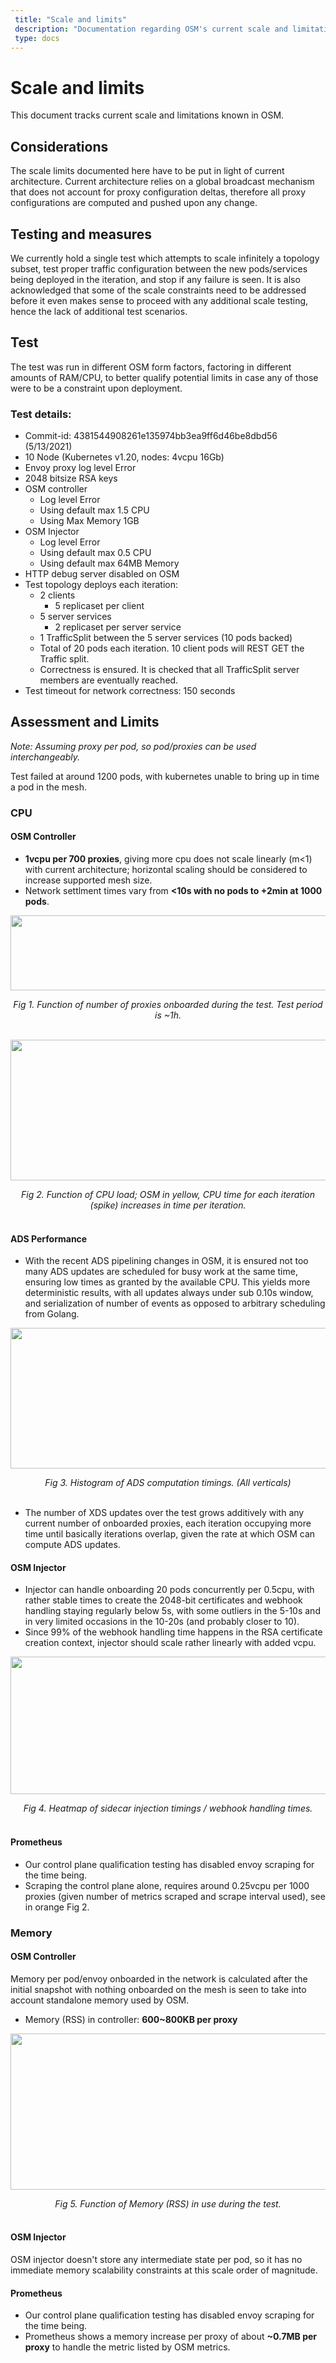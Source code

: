 ```yaml
--- 
 title: "Scale and limits"
 description: "Documentation regarding OSM's current scale and limitations"
 type: docs
---
```

# Scale and limits
This document tracks current scale and limitations known in OSM.

## Considerations
The scale limits documented here have to be put in light of current architecture.
Current architecture relies on a global broadcast mechanism that does not account for proxy configuration deltas, therefore all proxy configurations are computed and pushed upon any change.

## Testing and measures
We currently hold a single test which attempts to scale infinitely a topology subset, test proper traffic configuration between the new pods/services being deployed in the iteration, and stop if any failure is seen.
It is also acknowledged that some of the scale constraints need to be addressed before it even makes sense to proceed with any additional scale testing, hence the lack of additional test scenarios.

## Test
The test was run in different OSM form factors, factoring in different amounts of RAM/CPU, to better qualify potential limits in case any of those were to be a constraint upon deployment.

### Test details:
- Commit-id: 4381544908261e135974bb3ea9ff6d46be8dbd56 (5/13/2021)
- 10 Node (Kubernetes v1.20, nodes: 4vcpu 16Gb)
- Envoy proxy log level Error
- 2048 bitsize RSA keys
- OSM controller
  - Log level Error
  - Using default max 1.5 CPU
  - Using Max Memory 1GB
- OSM Injector
  - Log level Error
  - Using default max 0.5 CPU
  - Using default max 64MB Memory
- HTTP debug server disabled on OSM
- Test topology deploys each iteration:
	- 2 clients
		- 5 replicaset per client
	- 5 server services
		- 2 replicaset per server service
	- 1 TrafficSplit between the 5 server services (10 pods backed)
	- Total of 20 pods each iteration. 10 client pods will REST GET the Traffic split.
	- Correctness is ensured. It is checked that all TrafficSplit server members are eventually reached.
- Test timeout for network correctness: 150 seconds

## Assessment and Limits
*Note: Assuming proxy per pod, so pod/proxies can be used interchangeably.*

Test failed at around 1200 pods, with kubernetes unable to bring up in time a pod in the mesh.
### CPU
#### OSM Controller
- **1vcpu per 700 proxies**, giving more cpu does not scale linearly (m<1) with current architecture; horizontal scaling should be considered to increase supported mesh size.
- Network settlment times vary from **<10s with no pods to +2min at 1000 pods**.

<p align="center">
  <img src="/docs/images/scale/prox.png" width="750" height="120"/>
</p>
<center><i>Fig 1. Function of number of proxies onboarded during the test. Test period is ~1h.</i></center><br>

<p align="center">
  <img src="/docs/images/scale/cpu.png" width="750" height="225"/>
</p>
<center><i>Fig 2. Function of CPU load; OSM in yellow, CPU time for each iteration (spike) increases in time per iteration.</i></center><br>

#### ADS Performance
- With the recent ADS pipelining changes in OSM, it is ensured not too many ADS updates are scheduled for busy work at the same time, ensuring low times as granted by the available CPU.
This yields more deterministic results, with all updates always under sub 0.10s window, and serialization of number of events as opposed to arbitrary scheduling from Golang.
<p align="center">
  <img src="/docs/images/scale/histogram.png" width="1250" height="225"/>
</p>
<center><i>Fig 3. Histogram of ADS computation timings. (All verticals) </i></center><br>

- The number of XDS updates over the test grows additively with any current number of onboarded proxies, each iteration occupying more time until basically iterations overlap, given the rate at which OSM can compute ADS updates.

#### OSM Injector
- Injector can handle onboarding 20 pods concurrently per 0.5cpu, with rather stable times to create the 2048-bit certificates and webhook handling staying regularly below 5s, with some outliers in the 5-10s and in very limited occasions in the 10-20s (and probably closer to 10).
- Since 99% of the webhook handling time happens in the RSA certificate creation context, injector should scale rather linearly with added vcpu.

<p align="center">
  <img src="/docs/images/scale/sidecar-inj.png" width="850" height="220"/>
</p>
<center><i>Fig 4. Heatmap of sidecar injection timings / webhook handling times. </i></center><br>

#### Prometheus
- Our control plane qualification testing has disabled envoy scraping for the time being.
- Scraping the control plane alone, requires around 0.25vcpu per 1000 proxies (given number of metrics scraped and scrape interval used), see in orange Fig 2.

### Memory
#### OSM Controller
Memory per pod/envoy onboarded in the network is calculated after the initial snapshot with nothing onboarded on the mesh is seen to take into account standalone memory used by OSM.
- Memory (RSS) in controller: **600~800KB per proxy**

<p align="center">
  <img src="/docs/images/scale/mem.png" width="800" height="250"/>
</p>
<center><i>Fig 5. Function of Memory (RSS) in use during the test.</i></center><br>

#### OSM Injector
OSM injector doesn't store any intermediate state per pod, so it has no immediate memory scalability constraints at this scale order of magnitude.

#### Prometheus
- Our control plane qualification testing has disabled envoy scraping for the time being.
- Prometheus shows a memory increase per proxy of about **~0.7MB per proxy** to handle the metric listed by OSM metrics.
